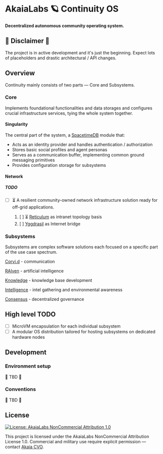 # AkaiaLabs 🪐 Continuity OS

**Decentralized autonomous community operating system.**

## 🚧 Disclaimer 🚧

The project is in active development and it's just the beginning. Expect lots of placeholders and drastic architectural / API changes.

## Overview

Continuity mainly consists of two parts — Core and Subsystems.

### Core

Implements foundational functionalities and data storages and configures crucial infrastructure services, tying the whole system together.

#### Singularity

The central part of the system, a [SpacetimeDB](https://github.com/clockworklabs/SpacetimeDB.git) module that:

- Acts as an identity provider and handles authentication / authorization
- Stores basic social profiles and agent personas
- Serves as a communication buffer, implementing common ground messaging primitives
- Provides configuration storage for subsystems

#### Network

##### TODO

- [ ] ⏳ A resilient community-owned network infrastructure solution ready for off-grid applications.

  1. [ ] ⏳ [Reticulum](https://reticulum.network/manual/whatis.html) as intranet topology basis
  2. [ ] [Yggdrasil](https://yggdrasil-network.github.io/) as Internet bridge

### Subsystems

Subsystems are complex software solutions each focused on a specific part of the use case spectrum.

[Corvi.d](./subsystems/corvi.d/README.md) - communication

[RAIven](./subsystems/raiven/README.md) - artificial intelligence

[Knowledge](./subsystems/kb/README.md) - knowledge base development

[Intelligence](./subsystems/intel/README.md) - intel gathering and environmental awareness

[Consensus](./subsystems/consensus/README.md) - decentralized governance

## High level TODO

- [ ] MicroVM encapsulation for each individual subsystem
- [ ] A modular OS distribution tailored for hosting subsystems on dedicated hardware nodes

## Development

### Environment setup

🚧 TBD 🚧

### Conventions

🚧 TBD 🚧

## License

[![License: AkaiaLabs NonCommercial Attribution 1.0](https://img.shields.io/badge/License-AkaiaLabs_NC--By_1.0-black.svg)](./LICENSE.md)

This project is licensed under the AkaiaLabs NonCommercial Attribution License 1.0.
Commercial and military use require explicit permission — contact [Akaia CVO](mailto:cvo.akaia@gmail.com).
